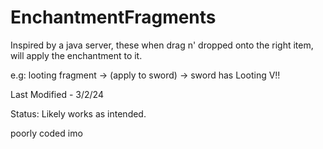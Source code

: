 # EnchantmentFragments
Inspired by a java server, these when drag n' dropped onto the right item, will apply the enchantment to it.

e.g: looting fragment -> (apply to sword) -> sword has Looting V!!

Last Modified - 3/2/24

Status: Likely works as intended.

poorly coded imo
